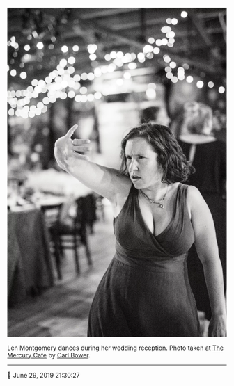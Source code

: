 ![Len Montgomery dances during her wedding reception](assets/f58b31b4a6d6ec24059e1e750af22e75.webp)

Len Montgomery dances during her wedding reception. Photo taken at [The Mercury Cafe](http://mercurycafe.com/) by [Carl Bower](http://carlbowerphotos.com/).

- - - -

<span aria-hidden="true">📅</span> June 29, 2019 21:30:27
